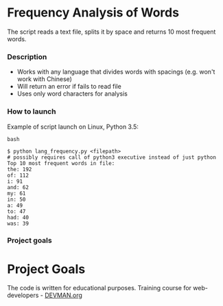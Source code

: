 # Frequency Analysis of Words

The script reads a text file, splits it by space and returns 10 most frequent words.


### Description
* Works with any language that divides words with spacings (e.g. won't work with Chinese)
* Will return an error if fails to read file
* Uses only word characters for analysis

### How to launch

Example of script launch on Linux, Python 3.5:

```
bash

$ python lang_frequency.py <filepath>
# possibly requires call of python3 executive instead of just python
Top 10 most frequent words in file:
the: 192
of: 112
i: 91
and: 62
my: 61
in: 50
a: 49
to: 47
had: 40
was: 39
```

### Project goals

# Project Goals

The code is written for educational purposes. Training course for web-developers - [DEVMAN.org](https://devman.org)
